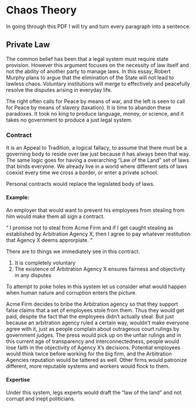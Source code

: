 # Chaos Theory

In going through this PDF I will try and turn every paragraph into a sentence. 

## Private Law

The common belief has been that a  legal system must require state provision. However this argument focuses on the necessity of law itself and not the ability of another party to manage laws. In this essay, Robert Murphy plans to argue that the elimination of the State will not lead to lawless chaos. Voluntary institutions will merge to effectively and peacefully resolve the disputes arising in everyday life.

The right often calls for Peace by means of war, and the left is seen to call for Peace by means of slavery (taxation). It is time to abandon these paradoxes. It took no king to produce language, money, or science, and it takes no government to produce a just legal system. 

### Contract

It is an Appeal to Tradition, a logical fallacy, to assume that there must be a governing body to reside over law just because it has always been that way. The same logic goes for having a overarching “Law of the Land” set of laws that binds everyone. We already live in a world where different sets of laws coexist every time we cross a border, or enter a private school.


Personal contracts would replace the legislated body of laws. 

#### Example:
An employer that would want to prevent his employees from stealing from him would make them all sign a contract.

“ I promise not to steal from Acme Firm and if I get caught stealing as established by Arbitration Agency X, then I agree to pay whatever restitution that Agency X deems approrpiate. “

There are to things we immediately see in this contract.
1. It is completely voluntary 
2. The existence of Arbitration Agency X ensures fairness and objectivity in any disputes

To attempt to poke holes in this system let us consider what would happen when human nature and corruption enters the picture. 

Acme Firm decides to bribe the Arbitration agency so that they support false claims that a set of employees stole from them. Thus they would get paid, despite the fact that the employees didn’t actually steal. But just because an arbitration agency ruled a certain way, wouldn’t make everyone agree with it, just as people complain about outrageous court rulings by government judges. The press would pick up on the unfair rulings and in this current age of transparency and interconnectedness, people would lose faith in the objectivity of Agency X’s decisions. Potential employees would think twice before working for the big firm, and the Arbitration Agencies reputation would be tattered as well. Other firms would patronize different, more reputable systems and workers would flock to them. 

#### Expertise

Under this system, legs experts would draft the “law of the land” and not corrupt and inept politicians.









